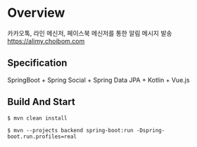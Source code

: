 # Overview
카카오톡, 라인 메신저, 페이스북 메신저를 통한 알림 메시지 발송<br>
https://alimy.choibom.com

## Specification
SpringBoot + Spring Social + Spring Data JPA + Kotlin + Vue.js

## Build And Start
```
$ mvn clean install

$ mvn --projects backend spring-boot:run -Dspring-boot.run.profiles=real

````